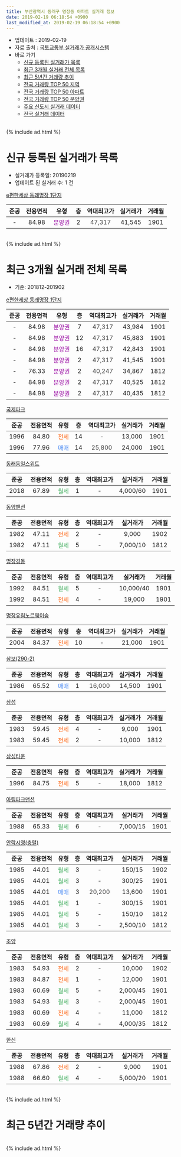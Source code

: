 ```yaml
---
title: 부산광역시 동래구 명장동 아파트 실거래 정보
date: 2019-02-19 06:18:54 +0900
last_modified_at: 2019-02-19 06:18:54 +0900
---
```


* 업데이트 : 2019-02-19
* 자료 출처 : [국토교통부 실거래가 공개시스템](http://rt.molit.go.kr)
* 바로 가기
    * [신규 등록된 실거래가 목록](#신규-등록된-실거래가-목록)
    * [최근 3개월 실거래 전체 목록](#최근-3개월-실거래-전체-목록)
    * [최근 5년간 거래량 추이](#최근-5년간-거래량-추이)
    * [전국 거래량 TOP 50 지역](https://ayogom.github.io/apt-trade-info/최근-3개월-전국에서-가장-거래가-많이-발생한-지역)
    * [전국 거래량 TOP 50 아파트](https://ayogom.github.io/apt-trade-info/최근-3개월-전국에서-가장-거래가-많이-발생한-아파트)
    * [전국 거래량 TOP 50 분양권](https://ayogom.github.io/apt-trade-info/최근-3개월-전국에서-가장-거래가-많이-발생한-분양권)
    * [주요 신도시 실거래 데이터](https://ayogom.github.io/apt-trade-info/주요-신도시)
    * [전국 실거래 데이터](https://ayogom.github.io/apt-trade-info/전국)
<br>
{% include ad.html %}
<br>

# 신규 등록된 실거래가 목록
* 실거래가 등록일: 20190219
* 업데이트 된 실거래 수: 1 건


[e편한세상 동래명장 1단지](https://search.naver.com/search.naver?query=%EB%B6%80%EC%82%B0%EA%B4%91%EC%97%AD%EC%8B%9C+%EB%8F%99%EB%9E%98%EA%B5%AC+%EB%AA%85%EC%9E%A5%EB%8F%99+e%ED%8E%B8%ED%95%9C%EC%84%B8%EC%83%81+%EB%8F%99%EB%9E%98%EB%AA%85%EC%9E%A5+1%EB%8B%A8%EC%A7%80)

|준공|전용면적|유형|층|역대최고가|실거래가|거래월|
|:---:|:---:|:---:|:---:|:---:|:---:|:---:|
|-|84.98|<span style="color:#9C11A5">분양권</span>|2|<span style="color:#444444">47,317</span>|41,545|1901|


<br>
{% include ad.html %}
<br>

# 최근 3개월 실거래 전체 목록
* 기준: 201812-201902


[e편한세상 동래명장 1단지](https://search.naver.com/search.naver?query=%EB%B6%80%EC%82%B0%EA%B4%91%EC%97%AD%EC%8B%9C+%EB%8F%99%EB%9E%98%EA%B5%AC+%EB%AA%85%EC%9E%A5%EB%8F%99+e%ED%8E%B8%ED%95%9C%EC%84%B8%EC%83%81+%EB%8F%99%EB%9E%98%EB%AA%85%EC%9E%A5+1%EB%8B%A8%EC%A7%80)

|준공|전용면적|유형|층|역대최고가|실거래가|거래월|
|:---:|:---:|:---:|:---:|:---:|:---:|:---:|
|-|84.98|<span style="color:#9C11A5">분양권</span>|7|<span style="color:#444444">47,317</span>|43,984|1901|
|-|84.98|<span style="color:#9C11A5">분양권</span>|12|<span style="color:#444444">47,317</span>|45,883|1901|
|-|84.98|<span style="color:#9C11A5">분양권</span>|16|<span style="color:#444444">47,317</span>|42,843|1901|
|-|84.98|<span style="color:#9C11A5">분양권</span>|2|<span style="color:#444444">47,317</span>|41,545|1901|
|-|76.33|<span style="color:#9C11A5">분양권</span>|2|<span style="color:#444444">40,247</span>|34,867|1812|
|-|84.98|<span style="color:#9C11A5">분양권</span>|2|<span style="color:#444444">47,317</span>|40,525|1812|
|-|84.98|<span style="color:#9C11A5">분양권</span>|2|<span style="color:#444444">47,317</span>|40,435|1812|

[국제파크](https://search.naver.com/search.naver?query=%EB%B6%80%EC%82%B0%EA%B4%91%EC%97%AD%EC%8B%9C+%EB%8F%99%EB%9E%98%EA%B5%AC+%EB%AA%85%EC%9E%A5%EB%8F%99+%EA%B5%AD%EC%A0%9C%ED%8C%8C%ED%81%AC)

|준공|전용면적|유형|층|역대최고가|실거래가|거래월|
|:---:|:---:|:---:|:---:|:---:|:---:|:---:|
|1996|84.80|<span style="color:#ff5a00">전세</span>|14|<span style="color:#444444">-</span>|13,000|1901|
|1996|77.96|<span style="color:#4285f3">매매</span>|14|<span style="color:#444444">25,800</span>|24,000|1901|

[동래동일스위트](https://search.naver.com/search.naver?query=%EB%B6%80%EC%82%B0%EA%B4%91%EC%97%AD%EC%8B%9C+%EB%8F%99%EB%9E%98%EA%B5%AC+%EB%AA%85%EC%9E%A5%EB%8F%99+%EB%8F%99%EB%9E%98%EB%8F%99%EC%9D%BC%EC%8A%A4%EC%9C%84%ED%8A%B8)

|준공|전용면적|유형|층|역대최고가|실거래가|거래월|
|:---:|:---:|:---:|:---:|:---:|:---:|:---:|
|2018|67.89|<span style="color:#34a853">월세</span>|1|<span style="color:#444444">-</span>|4,000/60|1901|

[동양맨션](https://search.naver.com/search.naver?query=%EB%B6%80%EC%82%B0%EA%B4%91%EC%97%AD%EC%8B%9C+%EB%8F%99%EB%9E%98%EA%B5%AC+%EB%AA%85%EC%9E%A5%EB%8F%99+%EB%8F%99%EC%96%91%EB%A7%A8%EC%85%98)

|준공|전용면적|유형|층|역대최고가|실거래가|거래월|
|:---:|:---:|:---:|:---:|:---:|:---:|:---:|
|1982|47.11|<span style="color:#ff5a00">전세</span>|2|<span style="color:#444444">-</span>|9,000|1902|
|1982|47.11|<span style="color:#34a853">월세</span>|5|<span style="color:#444444">-</span>|7,000/10|1812|

[명장경동](https://search.naver.com/search.naver?query=%EB%B6%80%EC%82%B0%EA%B4%91%EC%97%AD%EC%8B%9C+%EB%8F%99%EB%9E%98%EA%B5%AC+%EB%AA%85%EC%9E%A5%EB%8F%99+%EB%AA%85%EC%9E%A5%EA%B2%BD%EB%8F%99)

|준공|전용면적|유형|층|역대최고가|실거래가|거래월|
|:---:|:---:|:---:|:---:|:---:|:---:|:---:|
|1992|84.51|<span style="color:#34a853">월세</span>|5|<span style="color:#444444">-</span>|10,000/40|1901|
|1992|84.51|<span style="color:#ff5a00">전세</span>|4|<span style="color:#444444">-</span>|19,000|1901|

[명장유림노르웨이숲](https://search.naver.com/search.naver?query=%EB%B6%80%EC%82%B0%EA%B4%91%EC%97%AD%EC%8B%9C+%EB%8F%99%EB%9E%98%EA%B5%AC+%EB%AA%85%EC%9E%A5%EB%8F%99+%EB%AA%85%EC%9E%A5%EC%9C%A0%EB%A6%BC%EB%85%B8%EB%A5%B4%EC%9B%A8%EC%9D%B4%EC%88%B2)

|준공|전용면적|유형|층|역대최고가|실거래가|거래월|
|:---:|:---:|:---:|:---:|:---:|:---:|:---:|
|2004|84.37|<span style="color:#ff5a00">전세</span>|10|<span style="color:#444444">-</span>|21,000|1901|

[삼보(290-2)](https://search.naver.com/search.naver?query=%EB%B6%80%EC%82%B0%EA%B4%91%EC%97%AD%EC%8B%9C+%EB%8F%99%EB%9E%98%EA%B5%AC+%EB%AA%85%EC%9E%A5%EB%8F%99+%EC%82%BC%EB%B3%B4%28290-2%29)

|준공|전용면적|유형|층|역대최고가|실거래가|거래월|
|:---:|:---:|:---:|:---:|:---:|:---:|:---:|
|1986|65.52|<span style="color:#4285f3">매매</span>|1|<span style="color:#444444">16,000</span>|14,500|1901|

[삼성](https://search.naver.com/search.naver?query=%EB%B6%80%EC%82%B0%EA%B4%91%EC%97%AD%EC%8B%9C+%EB%8F%99%EB%9E%98%EA%B5%AC+%EB%AA%85%EC%9E%A5%EB%8F%99+%EC%82%BC%EC%84%B1)

|준공|전용면적|유형|층|역대최고가|실거래가|거래월|
|:---:|:---:|:---:|:---:|:---:|:---:|:---:|
|1983|59.45|<span style="color:#ff5a00">전세</span>|4|<span style="color:#444444">-</span>|9,000|1901|
|1983|59.45|<span style="color:#ff5a00">전세</span>|2|<span style="color:#444444">-</span>|10,000|1812|

[삼성타운](https://search.naver.com/search.naver?query=%EB%B6%80%EC%82%B0%EA%B4%91%EC%97%AD%EC%8B%9C+%EB%8F%99%EB%9E%98%EA%B5%AC+%EB%AA%85%EC%9E%A5%EB%8F%99+%EC%82%BC%EC%84%B1%ED%83%80%EC%9A%B4)

|준공|전용면적|유형|층|역대최고가|실거래가|거래월|
|:---:|:---:|:---:|:---:|:---:|:---:|:---:|
|1996|84.75|<span style="color:#ff5a00">전세</span>|5|<span style="color:#444444">-</span>|18,000|1812|

[아림파크맨션](https://search.naver.com/search.naver?query=%EB%B6%80%EC%82%B0%EA%B4%91%EC%97%AD%EC%8B%9C+%EB%8F%99%EB%9E%98%EA%B5%AC+%EB%AA%85%EC%9E%A5%EB%8F%99+%EC%95%84%EB%A6%BC%ED%8C%8C%ED%81%AC%EB%A7%A8%EC%85%98)

|준공|전용면적|유형|층|역대최고가|실거래가|거래월|
|:---:|:---:|:---:|:---:|:---:|:---:|:---:|
|1988|65.33|<span style="color:#34a853">월세</span>|6|<span style="color:#444444">-</span>|7,000/15|1901|

[안락시영(충렬)](https://search.naver.com/search.naver?query=%EB%B6%80%EC%82%B0%EA%B4%91%EC%97%AD%EC%8B%9C+%EB%8F%99%EB%9E%98%EA%B5%AC+%EB%AA%85%EC%9E%A5%EB%8F%99+%EC%95%88%EB%9D%BD%EC%8B%9C%EC%98%81%28%EC%B6%A9%EB%A0%AC%29)

|준공|전용면적|유형|층|역대최고가|실거래가|거래월|
|:---:|:---:|:---:|:---:|:---:|:---:|:---:|
|1985|44.01|<span style="color:#34a853">월세</span>|3|<span style="color:#444444">-</span>|150/15|1902|
|1985|44.01|<span style="color:#34a853">월세</span>|3|<span style="color:#444444">-</span>|300/25|1901|
|1985|44.01|<span style="color:#4285f3">매매</span>|3|<span style="color:#444444">20,200</span>|13,600|1901|
|1985|44.01|<span style="color:#34a853">월세</span>|1|<span style="color:#444444">-</span>|300/15|1901|
|1985|44.01|<span style="color:#34a853">월세</span>|5|<span style="color:#444444">-</span>|150/10|1812|
|1985|44.01|<span style="color:#34a853">월세</span>|3|<span style="color:#444444">-</span>|2,500/10|1812|

[조양](https://search.naver.com/search.naver?query=%EB%B6%80%EC%82%B0%EA%B4%91%EC%97%AD%EC%8B%9C+%EB%8F%99%EB%9E%98%EA%B5%AC+%EB%AA%85%EC%9E%A5%EB%8F%99+%EC%A1%B0%EC%96%91)

|준공|전용면적|유형|층|역대최고가|실거래가|거래월|
|:---:|:---:|:---:|:---:|:---:|:---:|:---:|
|1983|54.93|<span style="color:#ff5a00">전세</span>|2|<span style="color:#444444">-</span>|10,000|1902|
|1983|84.87|<span style="color:#ff5a00">전세</span>|1|<span style="color:#444444">-</span>|12,000|1901|
|1983|60.69|<span style="color:#34a853">월세</span>|5|<span style="color:#444444">-</span>|2,000/45|1901|
|1983|54.93|<span style="color:#34a853">월세</span>|3|<span style="color:#444444">-</span>|2,000/45|1901|
|1983|60.69|<span style="color:#ff5a00">전세</span>|4|<span style="color:#444444">-</span>|11,000|1812|
|1983|60.69|<span style="color:#34a853">월세</span>|4|<span style="color:#444444">-</span>|4,000/35|1812|

[한신](https://search.naver.com/search.naver?query=%EB%B6%80%EC%82%B0%EA%B4%91%EC%97%AD%EC%8B%9C+%EB%8F%99%EB%9E%98%EA%B5%AC+%EB%AA%85%EC%9E%A5%EB%8F%99+%ED%95%9C%EC%8B%A0)

|준공|전용면적|유형|층|역대최고가|실거래가|거래월|
|:---:|:---:|:---:|:---:|:---:|:---:|:---:|
|1988|67.86|<span style="color:#ff5a00">전세</span>|2|<span style="color:#444444">-</span>|9,000|1901|
|1988|66.60|<span style="color:#34a853">월세</span>|4|<span style="color:#444444">-</span>|5,000/20|1901|


<br>
{% include ad.html %}
<br>

# 최근 5년간 거래량 추이


<div style="width:100%;">
    <canvas id="deal_progress" height="200"></canvas>
</div>

<script>
new Chart(document.getElementById("deal_progress"), {
    type: 'line',
    data: {
        labels: ['201402','201403','201404','201405','201406','201407','201408','201409','201410','201411','201412','201501','201502','201503','201504','201505','201506','201507','201508','201509','201510','201511','201512','201601','201602','201603','201604','201605','201606','201607','201608','201609','201610','201611','201612','201701','201702','201703','201704','201705','201706','201707','201708','201709','201710','201711','201712','201801','201802','201803','201804','201805','201806','201807','201808','201809','201810','201811','201812','201901','201902'],
        datasets: [{
            label: '매매',
            pointRadius: 1,
            data: [18, 34, 21, 31, 18, 12, 23, 30, 32, 31, 19, 20, 19, 60, 37, 35, 33, 34, 25, 23, 48, 35, 22, 20, 11, 35, 24, 23, 34, 25, 27, 35, 42, 34, 16, 10, 23, 23, 22, 31, 34, 22, 9, 14, 16, 8, 4, 34, 37, 54, 23, 24, 20, 10, 22, 17, 7, 7, 3, 7, 0],
            borderColor: "rgba(255, 201, 14, 1)",
            backgroundColor: "rgba(255, 201, 14, 0.5)",
            fill: false,
            lineTension: 0
        },{
            label: '전월세',
            pointRadius: 1,
            data: [14, 16, 15, 15, 9, 9, 17, 8, 13, 8, 11, 12, 14, 12, 12, 18, 19, 14, 14, 10, 24, 18, 28, 9, 10, 8, 10, 18, 14, 9, 13, 17, 14, 18, 16, 10, 18, 18, 9, 10, 7, 9, 9, 5, 9, 11, 10, 19, 34, 59, 32, 34, 20, 26, 12, 10, 14, 12, 7, 14, 3],
            borderColor: "rgba(0, 141, 185, 1)",
            backgroundColor: "rgba(0, 141, 185, 0.5)",
            fill: false,
            lineTension: 0
        }
        ]
    },
    options: {
        responsive: true,
        title: {
            display: false
        },
        tooltips: {
            mode: 'index',
            intersect: false
        },
        hover: {
            mode: 'nearest',
            intersect: true
        },
        scales: {
            xAxes: [{
                display: true,
                scaleLabel: {
                    display: true,
                    labelString: '년/월'
                }
            }],
            yAxes: [{
                display: true,
                ticks: {
                    suggestedMin: 0,
                },
                scaleLabel: {
                    display: true,
                    labelString: '실거래 수'
                }
            }]
        }
    }
});

</script>


<br>
{% include ad.html %}
<br>

